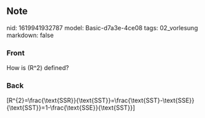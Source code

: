 ## Note
nid: 1619941932787
model: Basic-d7a3e-4ce08
tags: 02_vorlesung
markdown: false

### Front
How is \(R^2\) defined?

### Back
\[R^{2}=\frac{\text{SSR}}{\text{SST}}=\frac{\text{SST}-\text{SSE}}{\text{SST}}=1-\frac{\text{SSE}}{\text{SST}}\]

